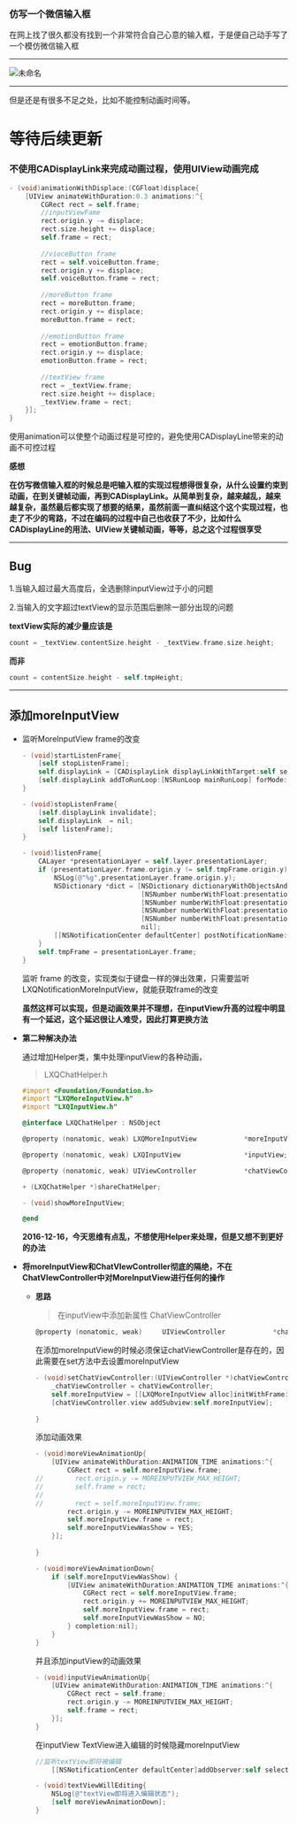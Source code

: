 ### 仿写一个微信输入框

在网上找了很久都没有找到一个非常符合自己心意的输入框，于是便自己动手写了一个模仿微信输入框

***

  ![未命名](未命名.gif)

***

但是还是有很多不足之处，比如不能控制动画时间等。

# 等待后续更新

### 不使用CADisplayLink来完成动画过程，使用UIView动画完成

```objective-c
- (void)animationWithDisplace:(CGFloat)displace{
    [UIView animateWithDuration:0.3 animations:^{
        CGRect rect = self.frame;
        //inputViewFame
        rect.origin.y -= displace;
        rect.size.height += displace;
        self.frame = rect;
        
        //vioceButton frame
        rect = self.voiceButton.frame;
        rect.origin.y += displace;
        self.voiceButton.frame = rect;
        
        //moreButton frame
        rect = moreButton.frame;
        rect.origin.y += displace;
        moreButton.frame = rect;
        
        //emotionButton frame
        rect = emotionButton.frame;
        rect.origin.y += displace;
        emotionButton.frame = rect;
        
        //textView frame
        rect = _textView.frame;
        rect.size.height += displace;
        _textView.frame = rect;
    }];
}
```

使用animation可以使整个动画过程是可控的，避免使用CADisplayLine带来的动画不可控过程

**感想**

**在仿写微信输入框的时候总是吧输入框的实现过程想得很复杂，从什么设置约束到动画，在到关键帧动画，再到CADisplayLink。从简单到复杂，越来越乱，越来越复杂，虽然最后都实现了想要的结果，虽然前面一直纠结这个这个实现过程，也走了不少的弯路，不过在编码的过程中自己也收获了不少，比如什么CADisplayLine的用法、UIView关键帧动画，等等，总之这个过程很享受**

***

## Bug

1.当输入超过最大高度后，全选删除inputView过于小的问题

2.当输入的文字超过textView的显示范围后删除一部分出现的问题

**textView实际的减少量应该是**

```objective-c
count = _textView.contentSize.height - _textView.frame.size.height;
```

**而非**

```objective-c
count = contentSize.height - self.tmpHeight;
```

***

## 添加moreInputView

* 监听MoreInputView frame的改变

  ```objective-c
  - (void)startListenFrame{
      [self stopListenFrame];
      self.displayLink = [CADisplayLink displayLinkWithTarget:self selector:@selector(listenFrame)];
      [self.displayLink addToRunLoop:[NSRunLoop mainRunLoop] forMode:NSRunLoopCommonModes];
  }

  - (void)stopListenFrame{
      [self.displayLink invalidate];
      self.displayLink  = nil;
      [self listenFrame];
  }

  - (void)listenFrame{
      CALayer *presentationLayer = self.layer.presentationLayer;
      if (presentationLayer.frame.origin.y != self.tmpFrame.origin.y) {
          NSLog(@"%g",presentationLayer.frame.origin.y);
          NSDictionary *dict = [NSDictionary dictionaryWithObjectsAndKeys:
                                [NSNumber numberWithFloat:presentationLayer.frame.origin.x],@"x",
                                [NSNumber numberWithFloat:presentationLayer.frame.origin.y],@"y",
                                [NSNumber numberWithFloat:presentationLayer.frame.size.height],@"height",
                                [NSNumber numberWithFloat:presentationLayer.frame.size.width],@"width",
                                nil];
          [[NSNotificationCenter defaultCenter] postNotificationName:@"LXQNotificationMoreInputView" object:nil userInfo:dict];
      }
      self.tmpFrame = presentationLayer.frame;
  }
  ```

  监听 frame 的改变，实现类似于键盘一样的弹出效果，只需要监听LXQNotificationMoreInputView，就能获取frame的改变

  **虽然这样可以实现，但是动画效果并不理想，在inputView升高的过程中明显有一个延迟，这个延迟很让人难受，因此打算更换方法**

* **第二种解决办法**

  通过增加Helper类，集中处理inputView的各种动画，

  > LXQChatHelper.h

  ```objective-c
  #import <Foundation/Foundation.h>
  #import "LXQMoreInputView.h"
  #import "LXQInputView.h"

  @interface LXQChatHelper : NSObject

  @property (nonatomic, weak) LXQMoreInputView            *moreInputView;

  @property (nonatomic, weak) LXQInputView                *inputView;

  @property (nonatomic, weak) UIViewController            *chatViewController;

  + (LXQChatHelper *)shareChatHelper;

  - (void)showMoreInputView;

  @end
  ```

  **2016-12-16，今天思维有点乱，不想使用Helper来处理，但是又想不到更好的办法**

* **将moreInputView和ChatVIewController彻底的隔绝，不在ChatVIewController中对MoreInputView进行任何的操作**

  * **思路**

    > 在inputView中添加新属性 ChatViewController

    ```objective-c
    @property (nonatomic, weak)     UIViewController            *chatViewController;
    ```

    在添加moreInputView的时候必须保证chatViewController是存在的，因此需要在set方法中去设置moreInputView

    ```objective-c
    - (void)setChatViewController:(UIViewController *)chatViewController{
        _chatViewController = chatViewController;
        self.moreInputView = [[LXQMoreInputView alloc]initWithFrame:CGRectMake(0, CGRectGetMaxY(chatViewController.view.frame), CGRectGetWidth(chatViewController.view.frame), MOREINPUTVIEW_MAX_HEIGHT)];
        [chatViewController.view addSubview:self.moreInputView];
        
    }
    ```

    添加动画效果

    ```objective-c
    - (void)moreViewAnimationUp{
        [UIView animateWithDuration:ANIMATION_TIME animations:^{
            CGRect rect = self.moreInputView.frame;
    //        rect.origin.y -= MOREINPUTVIEW_MAX_HEIGHT;
    //        self.frame = rect;
    //        
    //        rect = self.moreInputView.frame;
            rect.origin.y -= MOREINPUTVIEW_MAX_HEIGHT;
            self.moreInputView.frame = rect;
            self.moreInputViewWasShow = YES;
        }];
        
    }

    - (void)moreViewAnimationDown{
        if (self.moreInputViewWasShow) {
            [UIView animateWithDuration:ANIMATION_TIME animations:^{
                CGRect rect = self.moreInputView.frame;
                rect.origin.y += MOREINPUTVIEW_MAX_HEIGHT;
                self.moreInputView.frame = rect;
                self.moreInputViewWasShow = NO;
            } completion:nil];
        }
    }
    ```

    并且添加inputView的动画效果

    ```objective-c
    - (void)inputViewAnimationUp{
        [UIView animateWithDuration:ANIMATION_TIME animations:^{
            CGRect rect = self.frame;
            rect.origin.y -= MOREINPUTVIEW_MAX_HEIGHT;
            self.frame = rect;
        }];
    }
    ```

    在inputView TextView进入编辑的时候隐藏moreInputView

    ```objective-c
    //监听textView即将被编辑
        [[NSNotificationCenter defaultCenter]addObserver:self selector:@selector(textViewWillEditing) name:UITextViewTextDidBeginEditingNotification object:nil];
    ```

    ```objective-c
    - (void)textViewWillEditing{
        NSLog(@"textView即将进入编辑状态");
        [self moreViewAnimationDown];
    }
    ```

    ​

  ​